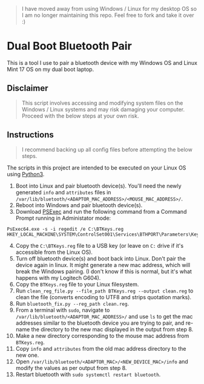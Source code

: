 
> I have moved away from using Windows / Linux for my desktop OS so I am no longer maintaining this repo. Feel free to fork and take it over :)

# Dual Boot Bluetooth Pair

This is a tool I use to pair a bluetooth device with my Windows OS and Linux Mint 17 OS on my dual boot laptop.

## Disclaimer

> This script involves accessing and modifying system files on the Windows / Linux systems and may risk damaging your computer. Proceed with the below steps at your own risk.

## Instructions

> I recommend backing up all config files before attempting the below steps.

The scripts in this project are intended to be executed on your Linux OS using [Python3](https://www.python.org/).

 1. Boot into Linux and pair bluetooth device(s). You'll need the newly generated `info` and `attributes` files in `/var/lib/bluetooth/<ADAPTOR_MAC_ADDRESS>/<MOUSE_MAC_ADDRESS>/`.
 2. Reboot into Windows and pair bluetooth device(s).
 3. Download [PSExec](http://live.sysinternals.com/psexec.exe) and run the following command from a Command Prompt running in Administator mode:

```
PsExec64.exe -s -i regedit /e C:\BTKeys.reg HKEY_LOCAL_MACHINE\SYSTEM\ControlSet001\Services\BTHPORT\Parameters\Keys
```

 4. Copy the `C:\BTKeys.reg` file to a USB key (or leave on `C:` drive if it's accessible from the Linux OS).
 5. Turn off bluetooth device(s) and boot back into Linux. Don't pair the device again in linux. It might generate a new mac address, which will break the Windows pairing. (I don't know if this is normal, but it's what happens with my Logitech G604).
 6. Copy the `BTKeys.reg` file to your Linux filesystem.
 7. Run `clean_reg_file.py --file_path BTKeys.reg --output clean.reg` to clean the file (converts encoding to UTF8 and strips quotation marks).
 8. Run `bluetooth_fix.py --reg_path clean.reg`.
 9. From a terminal with `sudo`, navigate to `/var/lib/bluetooth/<ADAPTOR_MAC_ADDRESS>/` and use `ls` to get the mac addresses similar to the bluetooth device you are trying to pair, and re-name the directory to the new mac displayed in the output from step 8.
 10. Make a new directory corresponding to the mouse mac address from `BTKeys.reg`.
 11. Copy `info` and `attributes` from the old mac address directory to the new one.
 12. Open `/var/lib/bluetooth/<ADAPTOR_MAC>/<NEW_DEVICE_MAC>/info` and modify the values as per output from step 8.
 13. Restart bluetooth with `sudo systemctl restart bluetooth`.

